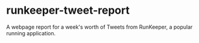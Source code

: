 # runkeeper-tweet-report
A webpage report for a week's worth of Tweets from RunKeeper, a popular running application.
